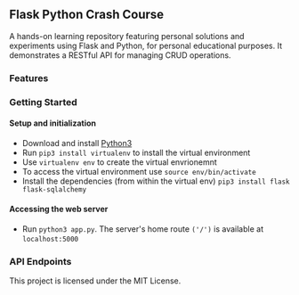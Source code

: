 ## Flask Python Crash Course

A hands-on learning repository featuring personal solutions and experiments using Flask and Python, for personal educational purposes. It demonstrates a RESTful API for managing CRUD operations.

### Features

### Getting Started

#### Setup and initialization

- Download and install [Python3](https://www.python.org/downloads/)
- Run `pip3 install virtualenv` to install the virtual environment
- Use `virtualenv env` to create the virtual envrionemnt
- To access the virtual environment use `source env/bin/activate`
- Install the dependencies (from within the virtual env) `pip3 install flask flask-sqlalchemy`

#### Accessing the web server

- Run `python3 app.py`. The server's home route `('/')` is available at `localhost:5000`

### API Endpoints

This project is licensed under the MIT License.
